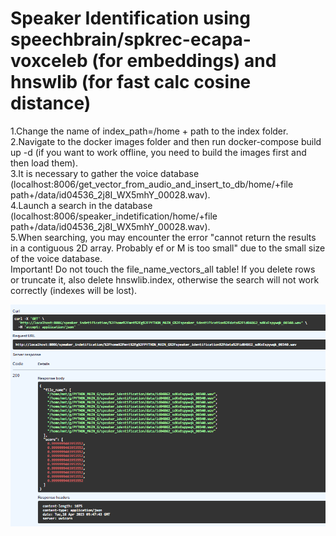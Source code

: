 # Speaker Identification using speechbrain/spkrec-ecapa-voxceleb (for embeddings) and hnswlib (for fast calc cosine distance)
1.Change the name of index_path=/home + path to the index folder.  <br/>
2.Navigate to the docker images folder and then run docker-compose build up -d (if you want to work offline, you need to build the images first and then load them).  <br/>
3.It is necessary to gather the voice database (localhost:8006/get_vector_from_audio_and_insert_to_db/home/+file path+/data/id04536_2j8I_WX5mhY_00028.wav).  <br/>
4.Launch a search in the database (localhost:8006/speaker_indetification/home/+file path+/data/id04536_2j8I_WX5mhY_00028.wav).  <br/>
5.When searching, you may encounter the error "cannot return the results in a contiguous 2D array. Probably ef or M is too small" due to the small size of the voice database.  <br/>
Important! Do not touch the file_name_vectors_all table! If you delete rows or truncate it, also delete hnswlib.index, otherwise the search will not work correctly (indexes will be lost).  <br/>


![Image alt](https://github.com/shaimarus/speaker_identification/blob/main/finder.png)
